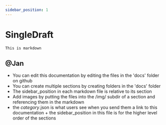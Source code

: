 ```yaml
---
sidebar_position: 1
---
```


# SingleDraft

`This is markdown`

## @Jan

- You can edit this documentation by editing the files in the 'docs' folder on github
- You can create multiple sections by creating folders in the 'docs' folder
- The sidebar_position in each markdown file is relative to its section
- Add images by putting the files into the /img/ subdir of a section and referencing them in the markdown
- the _category_.json is what users see when you send them a link to this documentation + the sidebar_position in this file is for the higher level order of the sections
